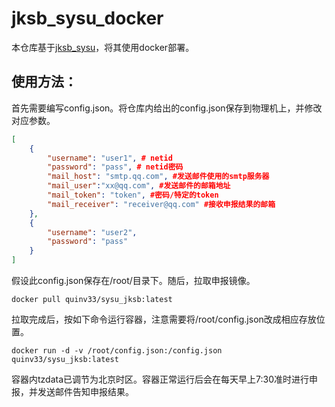 # jksb_sysu_docker
本仓库基于[jksb_sysu](https://github.com/tomatoF/jksb_sysu "中山大学健康傻逼")，将其使用docker部署。
## 使用方法：
首先需要编写config.json。将仓库内给出的config.json保存到物理机上，并修改对应参数。
```json
[
    {
        "username": "user1", # netid
        "password": "pass", # netid密码
        "mail_host": "smtp.qq.com", #发送邮件使用的smtp服务器
        "mail_user":"xx@qq.com", #发送邮件的邮箱地址
        "mail_token": "token", #密码/特定的token
        "mail_receiver": "receiver@qq.com" #接收申报结果的邮箱
    },
    {
        "username": "user2",
        "password": "pass"
    }
]
```
假设此config.json保存在/root/目录下。随后，拉取申报镜像。
```docker
docker pull quinv33/sysu_jksb:latest
```
拉取完成后，按如下命令运行容器，注意需要将/root/config.json改成相应存放位置。
```docker
docker run -d -v /root/config.json:/config.json quinv33/sysu_jksb:latest 
```
容器内tzdata已调节为北京时区。容器正常运行后会在每天早上7:30准时进行申报，并发送邮件告知申报结果。
